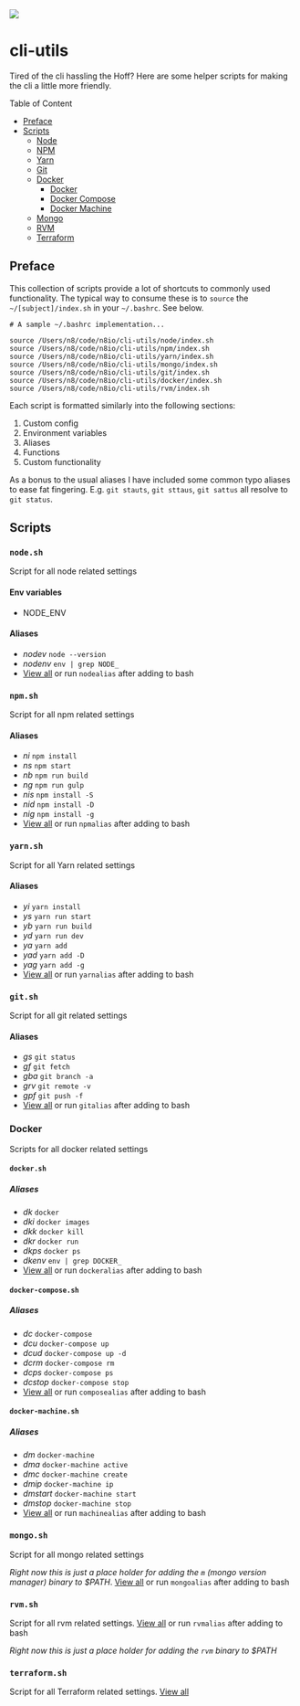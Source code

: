 <img halign="center" src="https://cdn.rawgit.com/n8io/hosted-assets/1961ae6e/img/cli-utils/hoff.png" style="max-width: 100%; text-align: center;" />

# cli-utils
Tired of the cli hassling the Hoff? Here are some helper scripts for making the cli a little more friendly.

Table of Content
* [Preface](#preface)
* [Scripts](#scripts)
	* [Node](#nodesh)
	* [NPM](#npmsh)
	* [Yarn](#yarnsh)
	* [Git](#gitsh)
	* [Docker](#docker)
		* [Docker](#dockersh)
		* [Docker Compose](#docker-composesh)
		* [Docker Machine](#docker-machinesh)
	* [Mongo](#mongosh)
	* [RVM](#rvmsh)
  * [Terraform](#terraformsh)

## Preface
This collection of scripts provide a lot of shortcuts to commonly used functionality. The typical way to consume these is to `source` the `~/[subject]/index.sh` in your `~/.bashrc`. See below.

````
# A sample ~/.bashrc implementation...

source /Users/n8/code/n8io/cli-utils/node/index.sh
source /Users/n8/code/n8io/cli-utils/npm/index.sh
source /Users/n8/code/n8io/cli-utils/yarn/index.sh
source /Users/n8/code/n8io/cli-utils/mongo/index.sh
source /Users/n8/code/n8io/cli-utils/git/index.sh
source /Users/n8/code/n8io/cli-utils/docker/index.sh
source /Users/n8/code/n8io/cli-utils/rvm/index.sh
````

Each script is formatted similarly into the following sections:

1. Custom config
2. Environment variables
3. Aliases
4. Functions
5. Custom functionality

As a bonus to the usual aliases I have included some common typo aliases to ease fat fingering. E.g. `git stauts`, `git sttaus`, `git sattus` all resolve to `git status`.

## Scripts

### `node.sh`
Script for all node related settings

#### Env variables
* NODE_ENV

#### Aliases
* *nodev* `node --version`
* *nodenv* `env | grep NODE_`
* [View all](node/node.sh) or run `nodealias` after adding to bash

### `npm.sh`
Script for all npm related settings

#### Aliases
* *ni* `npm install`
* *ns* `npm start`
* *nb* `npm run build`
* *ng* `npm run gulp`
* *nis* `npm install -S`
* *nid* `npm install -D`
* *nig* `npm install -g`
* [View all](npm/npm.sh) or run `npmalias` after adding to bash

### `yarn.sh`
Script for all Yarn related settings

#### Aliases
* *yi* `yarn install`
* *ys* `yarn run start`
* *yb* `yarn run build`
* *yd* `yarn run dev`
* *ya* `yarn add`
* *yad* `yarn add -D`
* *yag* `yarn add -g`
* [View all](yarn/yarn.sh) or run `yarnalias` after adding to bash

### `git.sh`
Script for all git related settings

#### Aliases
* *gs* `git status`
* *gf* `git fetch`
* *gba* `git branch -a`
* *grv* `git remote -v`
* *gpf* `git push -f`
* [View all](git/git.sh) or run `gitalias` after adding to bash

### Docker
Scripts for all docker related settings

#### `docker.sh`

##### Aliases
* *dk* `docker`
* *dki* `docker images`
* *dkk* `docker kill`
* *dkr* `docker run`
* *dkps* `docker ps`
* *dkenv* `env | grep DOCKER_`
* [View all](docker/docker.sh) or run `dockeralias` after adding to bash

#### `docker-compose.sh`

##### Aliases
* *dc* `docker-compose`
* *dcu* `docker-compose up`
* *dcud* `docker-compose up -d`
* *dcrm* `docker-compose rm`
* *dcps* `docker-compose ps`
* *dcstop* `docker-compose stop`
* [View all](docker/docker-compose.sh) or run `composealias` after adding to bash

#### `docker-machine.sh`

##### Aliases
* *dm* `docker-machine`
* *dma* `docker-machine active`
* *dmc* `docker-machine create`
* *dmip* `docker-machine ip`
* *dmstart* `docker-machine start`
* *dmstop* `docker-machine stop`
* [View all](docker/docker-machine.sh) or run `machinealias` after adding to bash

### `mongo.sh`
Script for all mongo related settings

_Right now this is just a place holder for adding the `m` (mongo version manager) binary to $PATH_. [View all](mongo/mongo.sh) or run `mongoalias` after adding to bash

### `rvm.sh`
Script for all rvm related settings. [View all](rvm/rvm.sh) or run `rvmalias` after adding to bash

_Right now this is just a place holder for adding the `rvm` binary to $PATH_

### `terraform.sh`
Script for all Terraform related settings. [View all](terraform/terraform.sh)
